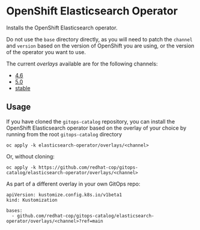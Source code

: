 # OpenShift Elasticsearch Operator

Installs the OpenShift Elasticsearch operator.

Do not use the `base` directory directly, as you will need to patch the `channel` and `version` based on the version of OpenShift you are using, or the version of the operator you want to use.

The current *overlays* available are for the following channels:
* [4.6](overlays/4.6)
* [5.0](overlays/5.0)
* [stable](overlays/stable)

## Usage

If you have cloned the `gitops-catalog` repository, you can install the OpenShift Elasticsearch operator based on the overlay of your choice by running from the root `gitops-catalog` directory

```
oc apply -k elasticsearch-operator/overlays/<channel>
```

Or, without cloning:

```
oc apply -k https://github.com/redhat-cop/gitops-catalog/elasticsearch-operator/overlays/<channel>
```

As part of a different overlay in your own GitOps repo:

```
apiVersion: kustomize.config.k8s.io/v1beta1
kind: Kustomization

bases:
  - github.com/redhat-cop/gitops-catalog/elasticsearch-operator/overlays/<channel>?ref=main
```
